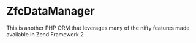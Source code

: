 ZfcDataManager
==============

This is another PHP ORM that leverages many of the nifty features made available in Zend Framework 2